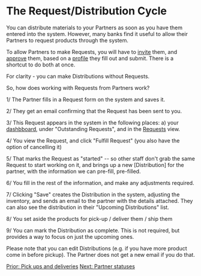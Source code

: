 # The Request/Distribution Cycle

You can distribute materials to your Partners as soon as you have them entered into the system.  However, many banks find it useful to allow their Partners to request products through the system. 

To allow Partners to make Requests, you will have to [invite](pm_inviting_a_partner.md) them, and [approve](pm_approving_a_partner.md) them, based on a [profile](pm_partner_profiles.md) they fill out and submit.   There is a shortcut to do both at once.

For clarity - you can make Distributions without Requests.  

So,  how does working with Requests from Partners work?

1/  The Partner fills in a Request form on the system and saves it.

2/  They get an email confirming that the Request has been sent to you.

3/  This Request appears in the system in the following places:  a) your [dashbboard](essentials_dashboard.md), under "Outstanding Requests", and in the [Requests](essentials_requests.md) view.

4/  You view the Request, and click "Fulfill Request" (you also have the option of cancelling it)

5/  That marks the Request as "started" -- so other staff don't grab the same Request to start working on it,  and brings up a new [Distribution] for the partner, with the information we can pre-fill, pre-filled. 

6/  You fill in the rest of the information, and make any adjustments required.

7/  Clicking "Save" creates the Distribution in the system, adjusting the inventory, and sends an email to the partner with the details attached.  They can also see the distribution in their "Upcoming Distributions" list.

8/  You set aside the products for pick-up / deliver them / ship them

9/  You can mark the Distribution as complete.  This is not required, but provides a way to focus on just the upcoming ones.

Please note that you can edit Distributions (e.g. if you have more product come in before pickup).  The Partner does not get a new email if you do that.



[Prior: Pick ups and deliveries](essentials_pick_ups.md) [Next: Partner statuses](pm_partner_statuses.md)



